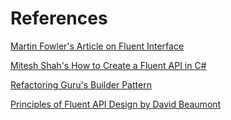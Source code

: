 # References

[Martin Fowler's Article on Fluent Interface](https://martinfowler.com/bliki/FluentInterface.html)

[Mitesh Shah's How to Create a Fluent API in C#](https://mitesh1612.github.io/blog/2021/08/11/how-to-design-fluent-api)

[Refactoring Guru's Builder Pattern](https://refactoring.guru/design-patterns/builder)

[Principles of Fluent API Design by David Beaumont](https://www.youtube.com/watch?v=VPu-ytfYTeU)
